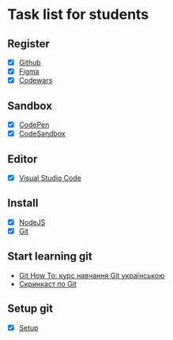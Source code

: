 # Task list for students

## Register

- [x] [Github](https://github.com/)
- [x] [Figma](https://www.figma.com)
- [x] [Codewars](https://www.codewars.com/)

## Sandbox

- [x] [CodePen](https://codepen.io/)
- [x] [CodeSandbox](https://codesandbox.io/)

## Editor

- [x] [Visual Studio Code](https://code.visualstudio.com/)

## Install

- [x] [NodeJS](https://nodejs.org/uk/)
- [x] [Git](https://git-scm.com/downloads)

## Start learning git

- [Git How To: курс навчання Git українською](https://githowto.com/uk)
- [Скринкаст по Git](http://learn.javascript.ru/screencast/git)

## Setup git

- [x] [Setup](https://githowto.com/uk/setup)
